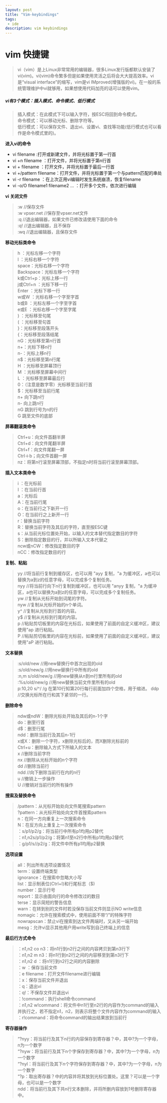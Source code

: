 ```yaml
---
layout: post
title: "Vim-keybindings"
tags:
 - ide
description: vim keybindings
---
```


# vim 快捷键    

> vi（vim）是上Linux非常常用的编辑器，很多Linux发行版都默认安装了vi(vim)。vi(vim)命令繁多但是如果使用灵活之后将会大大提高效率。vi是“visual interface”的缩写，vim是vi IMproved(增强版的vi)。在一般的系统管理维护中vi就够用，如果想使用代码加亮的话可以使用vim。    

##### vi有3个模式：插入模式、命令模式、低行模式    
> 插入模式：在此模式下可以输入字符，按ESC将回到命令模式。    
命令模式：可以移动光标、删除字符等。    
低行模式：可以保存文件、退出vi、设置vi、查找等功能(低行模式也可以看作是命令模式里的)。    

**进入vi的命令**     
- vi filename :打开或新建文件，并将光标置于第一行首    
- vi +n filename ：打开文件，并将光标置于第n行首    
- vi + filename ：打开文件，并将光标置于最后一行首    
- vi +/pattern filename：打开文件，并将光标置于第一个与pattern匹配的串处    
- vi -r filename ：在上次正用vi编辑时发生系统崩溃，恢复filename    
- vi -o/O filename1 filename2 ... ：打开多个文件，依次进行编辑    

**vi 关闭文件**    
> :w       //保存文件    
:w vpser.net //保存至vpser.net文件    
:q          //退出编辑器，如果文件已修改请使用下面的命令    
:q!        //退出编辑器，且不保存    
:wq         //退出编辑器，且保存文件    

**移动光标类命令**   
> h ：光标左移一个字符   
l ：光标右移一个字符    
space：光标右移一个字符    
Backspace：光标左移一个字符        
k或Ctrl+p：光标上移一行        
j或Ctrl+n ：光标下移一行        
Enter ：光标下移一行        
w或W ：光标右移一个字至字首        
b或B ：光标左移一个字至字首        
e或E ：光标右移一个字至字尾        
) ：光标移至句尾        
( ：光标移至句首        
}：光标移至段落开头        
{：光标移至段落结尾        
nG：光标移至第n行首        
n+：光标下移n行        
n-：光标上移n行        
n$：光标移至第n行尾        
H ：光标移至屏幕顶行    
M ：光标移至屏幕中间行    
L ：光标移至屏幕最后行    
0：（注意是数字零）光标移至当前行首    
$：光标移至当前行尾    
n+ 向下跳n行    
n- 向上跳n行    
nG 跳到行号为n的行    
G  跳至文件的底部    

**屏幕翻滚类命令**  
> Ctrl+u：向文件首翻半屏    
Ctrl+d：向文件尾翻半屏    
Ctrl+f：向文件尾翻一屏    
Ctrl＋b；向文件首翻一屏    
nz：将第n行滚至屏幕顶部，不指定n时将当前行滚至屏幕顶部。    

**插入文本类命令**    
> i ：在光标前    
I ：在当前行首    
a：光标后    
A：在当前行尾    
o：在当前行之下新开一行    
O：在当前行之上新开一行    
r：替换当前字符    
R：替换当前字符及其后的字符，直至按ESC键    
s：从当前光标位置处开始，以输入的文本替代指定数目的字符    
S：删除指定数目的行，并以所输入文本代替之    
ncw或nCW：修改指定数目的字    
nCC：修改指定数目的行    

**复制、粘贴**    
> yy    //将当前行复制到缓存区，也可以用 "ayy 复制，"a 为缓冲区，a也可以替换为a到z的任意字母，可以完成多个复制任务。    
nyy   //将当前行向下n行复制到缓冲区，也可以用 "anyy 复制，"a 为缓冲区，a也可以替换为a到z的任意字母，可以完成多个复制任务。    
yw    //复制从光标开始到词尾的字符。    
nyw   //复制从光标开始的n个单词。    
y^      //复制从光标到行首的内容。      
y$      //复制从光标到行尾的内容。    
p        //粘贴剪切板里的内容在光标后，如果使用了前面的自定义缓冲区，建议使用"ap 进行粘贴。    
P        //粘贴剪切板里的内容在光标前，如果使用了前面的自定义缓冲区，建议使用"aP 进行粘贴。    

**文本替换**    
> :s/old/new      //用new替换行中首次出现的old    
:s/old/new/g         //用new替换行中所有的old    
:n,m s/old/new/g     //用new替换从n到m行里所有的old    
:%s/old/new/g      //用new替换当前文件里所有的old  
p:10,20 s/^/    /g 在第10行知第20行每行前面加四个空格，用于缩进。
ddp //交换光标所在行和其下紧邻的一行。  

**删除命令**    
> ndw或ndW：删除光标处开始及其后的n-1个字    
do：删至行首    
d$：删至行尾    
ndd：删除当前行及其后n-1行    
x或X：删除一个字符，x删除光标后的，而X删除光标前的    
Ctrl+u：删除输入方式下所输入的文本    
x         //删除当前字符    
nx         //删除从光标开始的n个字符    
dd       //删除当前行    
ndd     //向下删除当前行在内的n行    
u        //撤销上一步操作    
U       //撤销对当前行的所有操作    

**搜索及替换命令**    
> /pattern：从光标开始处向文件尾搜索pattern    
?pattern：从光标开始处向文件首搜索pattern    
n：在同一方向重复上一次搜索命令    
N：在反方向上重复上一次搜索命令    
：s/p1/p2/g：将当前行中所有p1均用p2替代    
：n1,n2s/p1/p2/g：将第n1至n2行中所有p1均用p2替代    
：g/p1/s//p2/g：将文件中所有p1均用p2替换    

**选项设置**    
> all：列出所有选项设置情况    
term：设置终端类型    
ignorance：在搜索中忽略大小写    
list：显示制表位(Ctrl+I)和行尾标志（$)    
number：显示行号    
report：显示由面向行的命令修改过的数目    
terse：显示简短的警告信息    
warn：在转到别的文件时若没保存当前文件则显示NO write信息    
nomagic：允许在搜索模式中，使用前面不带“/”的特殊字符    
nowrapscan：禁止vi在搜索到达文件两端时，又从另一端开始    
mesg：允许vi显示其他用户用write写到自己终端上的信息    

**最后行方式命令**    
> ：n1,n2 co n3：将n1行到n2行之间的内容拷贝到第n3行下    
：n1,n2 m n3：将n1行到n2行之间的内容移至到第n3行下    
：n1,n2 d ：将n1行到n2行之间的内容删除    
：w ：保存当前文件    
：e filename：打开文件filename进行编辑    
：x：保存当前文件并退出    
：q：退出vi    
：q!：不保存文件并退出vi    
：!command：执行shell命令command    
：n1,n2 w!command：将文件中n1行至n2行的内容作为command的输入并执行之，若不指定n1，n2，则表示将整个文件内容作为command的输入    
：r!command：将命令command的输出结果放到当前行    

**寄存器操作**    
> “?nyy：将当前行及其下n行的内容保存到寄存器？中，其中?为一个字母，n为一个数字    
“?nyw：将当前行及其下n个字保存到寄存器？中，其中?为一个字母，n为一个数字    
“?nyl：将当前行及其下n个字符保存到寄存器？中，其中?为一个字母，n为一个数字    
“?p：取出寄存器？中的内容并将其放到光标位置处。这里？可以是一个字母，也可以是一个数字    
ndd：将当前行及其下共n行文本删除，并将所删内容放到1号删除寄存器中。  
